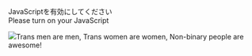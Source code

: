 JavaScriptを有効にしてください  
Please turn on your JavaScript

![](https://static.blahaj.zone/blahaj-logo.webp)Trans men are men, Trans women are women, Non-binary people are awesome!
